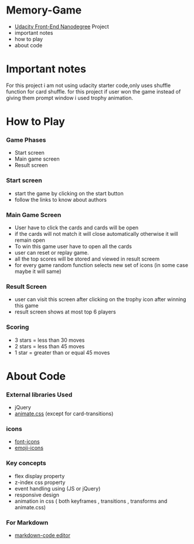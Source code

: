 # Memory-Game
* [Udacity Front-End Nanodegree](https://in.udacity.com/course/front-end-web-developer-nanodegree--nd001) Project
* important notes
* how to play
* about code


# Important notes

For this project i am not using udacity starter code,only uses shuffle function
for card shuffle. for this project if user won the game instead of giving them prompt window i used trophy animation.


# How to Play
### Game Phases

* Start screen
* Main game screen 
* Result screen


### Start screen
 
* start the game by clicking on the start button
* follow the links to know about authors

### Main Game Screen

* User have to click the cards and cards will be open
* if the cards will not match it will close automatically otherwise it will remain open
* To win this game user have to open all the cards
* user can reset or replay game.
* all the top scores will be stored and viewed in result screem
* for every game random function selects new set of icons (in some case maybe it will same)

### Result Screen

* user can visit this screen after clicking on the trophy icon after winning this game
* result screen shows at most top 6 players

### Scoring

* 3 stars = less than 30 moves
* 2 stars = less than 45 moves
* 1 star = greater than or equal 45 moves


# About Code

### External libraries Used

* jQuery
* [animate.css](https://github.com/daneden/animate.css) (except for card-transitions)

### icons

* [font-icons](http://weloveiconfonts.com/)
* [emoji-icons](http://emojipedia.org/)

### Key concepts

* flex display property
* z-index css property
* event handling using (JS or jQuery)
* responsive design
* animation in css ( both keyframes , transitions , transforms and animate.css)

### For Markdown

* [markdown-code editor](https://jbt.github.io/markdown-editor/)
